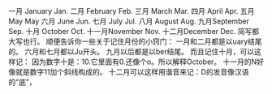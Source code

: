 一月 January Jan.
二月 February Feb.
三月 March Mar.
四月 April Apr.
五月 May May
六月 June Jun.
七月 July Jul.
八月 August Aug.
九月September Sep.
十月 October Oct.
十一月November Nov.
十二月December Dec.
简写都大写也行。
顺便告诉你一些关于记住月份的小窍门：
一月和二月都是以uary结尾的。
六月和七月都以Ju开头。
九月以后都是以ber结尾。
而且记住十月，可以这样记：
  因为数字十是：10.它里面有0.还像个o。所以解释October。
  十一月的N好像就是数字11加个斜线构成的。
  十二月可以这样用谐音来记：D的发音像汉语的“底”，
